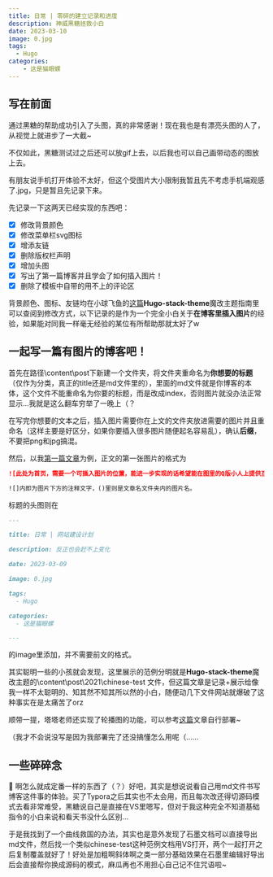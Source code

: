 ```yaml
---
title: 日常 | 零碎的建立记录和进度
description: 神威黑糖拯救小白
date: 2023-03-10
image: 0.jpg
tags:
  - Hugo
categories:
    - 这是猫眼螺
---
```

## 写在前面

通过黑糖的帮助成功引入了头图，真的非常感谢！现在我也是有漂亮头图的人了，从视觉上就进步了一大截~

不仅如此，黑糖测试过之后还可以放gif上去，以后我也可以自己画带动态的图放上去。

有朋友说手机打开体验不太好，但这个受图片大小限制我暂且先不考虑手机端观感了.jpg，只是暂且先记录下来。

先记录一下这两天已经实现的东西吧：

- [x] 修改背景颜色
- [x] 修改菜单栏svg图标
- [x] 增添友链
- [x] 删除版权栏声明
- [x] 增加头图
- [x] 写出了第一篇博客并且学会了如何插入图片！
- [x] 删除了模板中自带的用不上的评论区

背景颜色、图标、友链均在小球飞鱼的[这篇](https://mantyke.icu/posts/2022/stack-theme-mod/)**Hugo-stack-theme**魔改主题指南里可以查阅到修改方式，以下记录的是作为一个完全小白关于**在博客里插入图片**的经验，如果能对同我一样毫无经验的某位有所帮助那就太好了w

## 一起写一篇有图片的博客吧！

首先在路径\content\post下新建一个文件夹，将文件夹重命名为**你想要的标题**（仅作为分类，真正的title还是md文件里的），里面的md文件就是你博客的本体，这个文件不能重命名为你要的标题，而是改成index，否则图片就没办法正常显示…我就是这么翻车穷举了一晚上（？

在写完你想要的文本之后，插入图片需要你在上文的文件夹放进需要的图片并且重命名（这样主要是好区分，如果你要插入很多图片随便起名容易乱），确认**后缀**，不要把png和jpg搞混。

然后，以我[第一篇文章](https://nemuri.monster/2023/%E6%97%A5%E5%B8%B8-%E7%BD%91%E7%AB%99%E5%BB%BA%E8%AE%BE%E8%AE%A1%E5%88%92/)为例，正文的第一张图片的格式为

```markdown
![此处为首页，需要一个可插入图片的位置，能进一步实现的话希望能在图里的Q版小人上提供互动和反馈，点击就可以跳转到对应的OC。](1.png)  

![]内即为图片下方的注释文字，()里则是文章名文件夹内的图片名。
```

标题的头图则在

```markdown
---

title: 日常 | 网站建设计划

description: 反正也会赶不上变化

date: 2023-03-09

image: 0.jpg

tags:
  - Hugo

categories:
  - 这是猫眼螺

---
```

的image里添加，并不需要前文的格式。

其实聪明一些的小孩就会发现，这里展示的范例分明就是**Hugo-stack-theme**魔改主题的\content\post\2021\chinese-test 文件，但这篇文章是记录+展示给像我一样不太聪明的、知其然不知其所以然的小白，随便动几下文件网站就爆破了这种事实在是太痛苦了orz

顺带一提，塔塔老师还实现了轮播图的功能，可以参考[这篇](https://mantyke.icu/posts/2021/cf2cf0fb/)文章自行部署~

（我才不会说没写是因为我部署完了还没搞懂怎么用呢（……

## 一些碎碎念

🥨 啊怎么就成定番一样的东西了（？）好吧，其实是想说说看自己用md文件书写博客这件事的体验。买了Typora之后其实也不太会用，而且每次改还得切源码模式去看非常难受，黑糖说自己是直接在VS里嗯写，但对于我这种完全不知道基础指令的小白来说和看天书没什么区别…

于是我找到了一个曲线救国的办法，其实也是意外发现了石墨文档可以直接导出md文件，然后找一个类似chinese-test这种范例文档用VS打开，两个一起打开之后复制覆盖就好了！好处是加粗啊斜体啊之类一部分基础效果在石墨里编辑好导出后会直接帮你换成源码的模式，麻瓜再也不用担心自己记不住咒语啦~